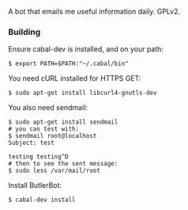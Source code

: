 A bot that emails me useful information daily. GPLv2.

### Building

Ensure cabal-dev is installed, and on your path:

    $ export PATH=$PATH:"~/.cabal/bin"

You need cURL installed for HTTPS GET:

    $ sudo apt-get install libcurl4-gnutls-dev

You also need sendmail:

    $ sudo apt-get install sendmail
    # you can test with:
    $ sendmail root@localhost
    Subject: test

    testing testing^D
    # then to see the sent message:
    $ sudo less /var/mail/root

Install ButlerBot:

    $ cabal-dev install
